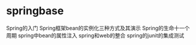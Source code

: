 # springbase
Spring的入门
Spring框架bean的实例化三种方式及其演示
Spring的生命十一个周期
spring中bean的属性注入
spring和web的整合
spring的junit的集成测试
